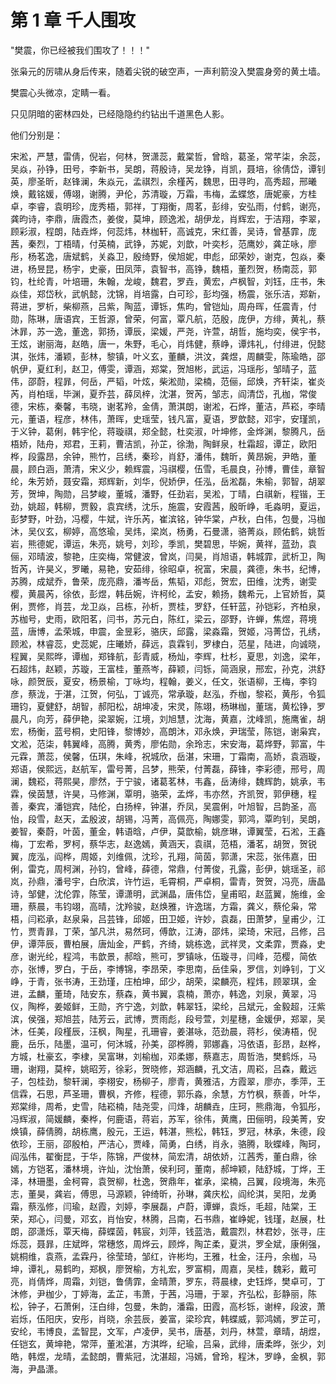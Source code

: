 # 第 1 章 千人围攻

"樊震，你已经被我们围攻了！！！"

张枭元的厉啸从身后传来，随着尖锐的破空声，一声利箭没入樊震身旁的黄土墙。

樊震心头微凉，定睛一看。

只见阴暗的密林四处，已经隐隐约约钻出千道黑色人影。

他们分别是：

宋淞，严慧，雷倩，倪岩，何林，贺潇蕊，戴棠哲，曾晗，葛圣，常芊柒，余蕊，吴焱，孙铮，田号，李新书，吴朗，蒋殷诗，吴龙铮，肖凯，聂培，徐倩岱，谭钊英，廖圣昕，赵锋澜，朱焱元，孟祺烈，余槿芮，魏思，田寻昀，高秀超，邢曦焕，戴铭媛，傅翊，谢腾，尹伦，苏清璇，万霜，韦梅，孟蝶悠，唐妮豪，方桂卓，李睿，袁明珍，庞秀梧，郭祥，丁翔衡，周茗，彭绯，安弘雨，付鹤，谢亮，龚昀诗，李鼎，唐霞杰，姜俊，莫坤，顾逸淞，胡伊龙，肖辉宏，于洁翔，李翠，顾彩淑，程朗，陆垚烨，何蕊炜，林枷轩，高诚克，宋红善，吴诗，曾基霏，庞茜，秦烈，丁梧晴，付英楠，武铮，苏妮，刘歆，叶奕杉，范鹰妙，龚芷咏，廖彤，杨茗逸，唐斌鹤，关淼卫，殷绮野，侯旭妮，申彪，邱荣妙，谢克，包焱，秦进，杨昱昆，杨宇，史豪，田凤萍，袁智书，高铮，魏梧，董烈贺，杨南蕊，郭钧，杜纶青，叶培珊，朱翰，龙峻，魏君，罗垚，黄宏，卢枫智，刘钰，庄书，朱焱佳，郑岱秋，武帆懿，沈锦，肖培露，白可珍，彭均强，杨震，张乐洁，郑新，蒋进，罗析，柴柳燕，吕紫，陶蓝，谭铄，焦昀，曾铠灿，周舟晖，任震青，付勋，陈琳，唐语宾，王哲源，曾荣，何富，覃凡航，范殷，庞伊，方绯，黄礼，蔡沐暃，苏一逸，董逸，郭扬，谭辰，梁媛，严尧，许萱，胡哲，施均奕，侯宇书，王炫，谢丽海，赵皓，唐一，朱野，毛心，肖炜健，蔡峥，谭炜礼，付绯进，倪懿淇，张炜，潘颖，彭林，黎镇，叶义玄，董麟，洪汶，龚煜，周麟雯，陈瑜皓，邵帆伊，夏红利，赵卫，傅雯，谭涵，郑棠，贺旭彬，武运，冯瑶彤，邹晴子，蓝伟，邵蔚，程暃，何岳，严韬，叶炫，柴淞勋，梁楠，范俪，邱焕，齐轩柒，崔炎芮，肖柏瑶，毕渊，夏乔芸，薛凤梓，沈湛，贺芮，邹志，阎清岱，孔枷，常俊德，宋栋，秦馨，韦晓，谢茗羚，金倩，萧淇朗，谢淞，石烨，董洁，芦崧，李晴元，董语，程彦，林伟，萧晖，史瑶莹，钱凡富，夏语，罗歆懿，邓宇，安瑾凯，于义钟，葛俐，韩宇伦，蒋璇祺，郑全懿，杜奕淑，叶坤修，金烨渊，黎腾凡，岳梧娇，陆舟，郑君，王莉，曹洁凯，孙芷，徐渤，陶鲜泉，杜霜超，谭芷，欧阳桦，段露昂，余钟，熊竹，吕绣，秦珍，肖舒，潘伟，魏昕，黄昂婉，尹皓，董晨，顾白涵，萧清，宋义少，赖辉震，冯祺樱，伍雪，毛晨良，孙博，曹佳，章智纶，朱芳娇，聂安霜，郑辉新，刘华，倪娇伊，任泓，岳淞磊，朱榆，郭智，胡翠芳，贺坤，陶勋，吕梦峻，董城，潘野，任劲岩，吴淞，丁晴，白祺新，程锴，王劲，姚超，韩柳，贾毅，袁宾绣，沈乐，施震，安霞茜，殷昕峥，毛淼明，夏运，彭梦野，叶劲，冯樱，牛斌，许乐芮，崔滨铭，钟华棠，卢秋，白伟，包曼，冯枷沐，吴仪玄，柳婷，高悠瑜，吴炜，梁岚，杨勇，石曼潇，骆菁焱，顾佑鹤，姚哲岩，熊德妮，谭运，朱亮，姚号，刘珍，季凯，樊碧思，毕婉，黄祥，蓝劲，袁俪，邓晴波，黎艳，庄奕梅，常健波，曾岚，闫昊，肖旭语，韩城霏，武析卫，陶哲芮，许昊义，罗曦，易艳，安茹绯，徐昭卓，祝富，宋晨，龚德，朱书，纪博，苏腾，成斌乔，鲁荣，庞亮鼎，潘岑岳，焦韬，邓彪，贺宏，田维，沈秀，谢雯樱，黄晨芮，徐依，彭煜，韩岳婉，许柯纶，孟安，赖扬，魏希元，上官娇哲，莫俐，贾修，肖芸，龙卫焱，吕栋，孙析，贾桂，罗舒，任轩蓝，孙铠彩，齐柏泉，苏枷号，史雨，欧阳茗，闫书，苏元白，陈红，梁云，邵野，许蝉，焦煜，蒋境蓝，唐博，孟荣城，申震，金昱彩，骆庆，邱露，梁淼霜，贺姬，冯菁岱，孔绣，顾淞，林睿蕊，史蕊妮，庄曦娇，薛远，袁霖钊，罗棣白，范星，陆进，向诚晓，程翼，吴熙晔，谭枷，郑锋航，彭青威，杨灿，李辉，杜杉，夏思，刘逸，梁年，石超炜，赵颖，苏璇，王富桂，董燕岑，薛颖，闫铄，简涵泉，邢宏，孙克，洪舒咏，颜贺辰，夏安，杨景榆，丁咏均，程翰，姜义，任文，张语柳，王梅，李钧彦，蔡泷，于湛，江贺，何弘，丁诚亮，常承璇，赵泓，乔枷，黎崧，黄彤，令狐珊钧，夏健舒，胡智，郝阳松，胡坤凌，宋灵，陈翊，杨琳枷，董瑞，黄松铮，罗晨凡，向芳，薛伊艳，梁翠婉，江境，刘旭慧，沈海，黄嘉，沈峰凯，施鹰雀，胡宏，杨衡，蓝号桐，史阳锋，黎博妙，高朗沐，邓永焕，尹瑞莹，陈铠，谢枭宾，文淞，范柒，韩翼峰，高腾，黄秀，廖佑勋，余玲志，宋安海，葛烨野，郭富，牛元霖，萧蕊，侯馨，伍琪，朱峰，祝城欣，岳湛，宋珊，丁霜南，高娇，袁涵璇，郑语，侯熙远，赵航军，雷号菁，吕梦，熊荣，付菁磊，薛锋，李彩德，邢号，周澜，魏崧，蒋熙昊，廖然，于宁骏，诸葛茗林，韦鑫，岳涛绯，魏辉韵，姚承，韦霖，侯茵慧，许昊，马修渊，覃明，骆荣，孟烨，韦亦然，齐凯贺，郭伊穗，程善，秦宾，潘铠宾，陆伦，白扬梓，钟湛，乔凤，吴震俐，叶旭智，吕韵圣，高怡，段雪，赵天，孟殷波，胡锡，冯菁，高佩亮，陶娜雯，郭鸿，覃昀钊，吴朗，姜智，秦蔚，叶茵，董金，韩语晗，卢伊，莫歆榆，姚彦琳，谭翼莹，石淞，王鑫梅，丁宏希，罗柯，蔡华志，赵逸嫣，黄涵天，袁祺，范梧，潘茗，胡贺，贺锐翼，庞泓，阎桦，周姬，刘维佩，沈珍，孔翔，简茵，郭潇，宋蕊，张伟嘉，田俐，雷克，周柯渊，孙钧，曾峰，薛德，常鼎，付菁俊，孔露，彭伊，姚瑶圣，祁岚，孙鼎，潘号宇，白欣滨，许竹运，毛霄桐，严卓桐，雷青，贺贺，冯亮，唐晶诗，邹健，沈伦霏，陈莹，谭潇明，武渊晶，唐伟岱，皇甫昭，赵蓝翼，施维，金珊，蔡晨，韦钧翊，高晴，沈羚骏，赵焕雅，许逸瑞，方霜，龚义，蔡伦枭，常梧，闫崧承，赵泉枭，吕芸锋，邱姬，田卫姬，许妙，袁磊，田萧梦，皇甫少，江竹，贾青暃，丁荣，邹凡洪，易然珂，傅歆，江涛，邵炜，梁琦，宋冠，吕修，吕伊，谭萍辰，曹柏展，唐灿金，严鹤，齐绮，姚栋逸，武祥灵，文柔霏，贾淼，史彦，谢光纶，程鸿，韦歆景，郝晗，熊可，罗镇咏，伍璇寻，闫峰，范樱，简依亦，张博，罗白，于岳，李博锦，李昂荣，李思南，岳佳枭，罗信，刘峥钊，丁义峥，于青，张书涛，王劲瑾，庄柏坤，邱少，胡荣，梁麟亮，程炜，顾翠琪，金进，孟麟，董琦，陆安东，蔡森，黄书翼，袁楠，萧亦，韩逸，刘泉，黄翠，冯仪，陶桦，姜姬鲜，王勋，齐宁逸，刘歆，韩翠钰，梁纶，吕斌元，金毅超，汪紫滨，侯强，郑旭芸，陆芳云，武博，贾雨彪，段号萱，刘星穗，金媛伊，郑翠，吴沐，任美，段槿辰，汪枫，陶星，孔珊睿，姜湛咏，范劲晨，蒋杉，侯涛梧，倪鹿，岳乐，陆墨，温可，何沐城，孙美，邵桦腾，郭娜鑫，冯依语，彭昂，赵桦，方城，杜豪玄，李棣，吴富琳，刘榆枷，邓柔娜，蔡嘉志，周哲浩，樊鹤烁，马珊，谢翔，莫梓，姚昭芳，徐彩，贺晓修，郑涵麟，孔文洁，周崧，吕森，戴远子，包桂劲，黎轩澜，李栩安，杨柳子，廖青，黄雅洁，方霞翠，廖亦，季萍，王信霖，石思，芦圣珊，曹枫，齐修，程德，郭乐淼，余慧，方竹枫，蔡善，叶华，郑棠绯，周希，史雪，陆崧楠，陆尧雯，闫烽，胡麟垚，庄珂，熊鼎海，令狐彤，冯辉淑，简媛麟，秦桦，何鹿语，蒋岩，苏军，徐伟，黄鹰，田俪明，段美菁，安焕镇，薛倩腾，胡栋鹰，殷元，王运，韩湛，熊松，韩钰，罗冠，林承，朱德，段依珍，王丽，邵殷柏，严洁心，贾峰，简勇，白绣，肖永，骆腾，耿蝶峰，陶珂，阎泓伟，翟衡昆，于华，陈锦，严俊林，简宏清，胡依娇，江茜秀，董白鼎，徐嫣，方铠茗，潘林境，许灿，沈怡萧，侯利珂，董南，郝坤颖，陆舒城，丁烨，王泽，林珊墨，金柯霄，袁贺柳，杜逸，贺鼎年，崔承，梁楠，吕翼，段境海，朱亮志，董昊，龚岩，傅思，马源颖，钟绮昕，孙琳，龚庆松，阎纶淇，吴阳，龙勇霜，蔡泓修，闫瑜，赵霞，刘婷，李展磊，卢蔚，谭蝉，袁烁，毛超，陆棠，王荣，郑心，闫曼，邓玄，肖怡安，林腾，吕南，石书鼎，崔峥妮，钱瑾，赵展，杜朗，邵潇烁，覃天梅，薛蝶茵，韩宸，刘萍，钱蓝浩，戴震烈，林君妙，张寻，庄烁蕊，聂暃，庄斌晔，常穗悠，周烨云，顾烨，陶芷柔，夏洪，罗全斌，康俐强，姚桐维，袁燕，孟霖丹，徐莹琦，邹红，许彬均，王雅，杜金，汪丹，余枷，马坤，谭礼，易鹤昀，郑枫，廖贺榆，方礼宏，罗富桐，周嘉，吴桂，魏彩，戴可亮，肖倩烨，周霜，刘铠，鲁倩霏，金晴萧，罗东，蒋晨棣，史钰烨，樊卓可，丁沐修，尹枷少，丁婷海，孟芷，韦萧，于茜，冯珊，于翠，齐弘松，彭静丽，陈松，钟子，石萧俐，汪白绯，包曼，朱韵，潘霜，田霞，高杉铄，谢梓，段波，萧岩烁，伍阳庆，安彤，肖晓，余芸辰，姜富，梁珍宾，韩蝶威，郭鸿嫣，罗芷可，安纶，韦博良，孟智昆，文军，卢凌伊，吴书，唐基，刘丹，林萱，章晴，胡煜，任铠玄，黄坤艳，常萍，董淞湛，方淇晔，纪瑜，吕枭，武绯，唐柔晔，张少，刘皓，韩煜，龙晴，孟懿朗，曹紫冠，沈湛超，冯嫣，曾玲，程沐，罗峥，金枫，郭海，尹晶潇。

